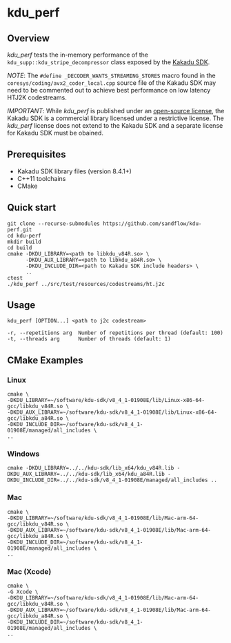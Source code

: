 # kdu_perf

## Overview

_kdu_perf_ tests the in-memory performance of the
`kdu_supp::kdu_stripe_decompressor` class exposed by the [Kakadu
SDK](https://kakadusoftware.com/).

_NOTE_: The `#define _DECODER_WANTS_STREAMING_STORES` macro found in the
`coresys/coding/avx2_coder_local.cpp` source file of the Kakadu SDK may need to
be commented out to achieve best performance on low latency HTJ2K codestreams.

_IMPORTANT_: While _kdu_perf_ is published under an [open-source
license](./LICENSE.txt), the Kakadu SDK is a commercial library licensed under a
restrictive license. The _kdu_perf_ license does not extend to the Kakadu SDK
and a separate license for Kakadu SDK must be obained.

## Prerequisites

* Kakadu SDK library files (version 8.4.1+)
* C++11 toolchains
* CMake

## Quick start

    git clone --recurse-submodules https://github.com/sandflow/kdu-perf.git
    cd kdu-perf
    mkdir build
    cd build
    cmake -DKDU_LIBRARY=<path to libkdu_v84R.so> \
          -DKDU_AUX_LIBRARY=<path to libkdu_a84R.so> \
          -DKDU_INCLUDE_DIR=<path to Kakadu SDK include headers> \
          ..
    ctest
    ./kdu_perf ../src/test/resources/codestreams/ht.j2c

## Usage

    kdu_perf [OPTION...] <path to j2c codestream>

    -r, --repetitions arg  Number of repetitions per thread (default: 100)
    -t, --threads arg      Number of threads (default: 1)

## CMake Examples

### Linux

    cmake \
    -DKDU_LIBRARY=~/software/kdu-sdk/v8_4_1-01908E/lib/Linux-x86-64-gcc/libkdu_v84R.so \
    -DKDU_AUX_LIBRARY=~/software/kdu-sdk/v8_4_1-01908E/lib/Linux-x86-64-gcc/libkdu_a84R.so \
    -DKDU_INCLUDE_DIR=~/software/kdu-sdk/v8_4_1-01908E/managed/all_includes \
    ..

### Windows

    cmake -DKDU_LIBRARY=../../kdu-sdk/lib_x64/kdu_v84R.lib -DKDU_AUX_LIBRARY=../../kdu-sdk/lib_x64/kdu_a84R.lib -DKDU_INCLUDE_DIR=../../kdu-sdk/v8_4_1-01908E/managed/all_includes ..

### Mac

    cmake \
    -DKDU_LIBRARY=~/software/kdu-sdk/v8_4_1-01908E/lib/Mac-arm-64-gcc/libkdu_v84R.so \
    -DKDU_AUX_LIBRARY=~/software/kdu-sdk/v8_4_1-01908E/lib/Mac-arm-64-gcc/libkdu_a84R.so \
    -DKDU_INCLUDE_DIR=~/software/kdu-sdk/v8_4_1-01908E/managed/all_includes \
    ..

### Mac (Xcode)

    cmake \
    -G Xcode \
    -DKDU_LIBRARY=~/software/kdu-sdk/v8_4_1-01908E/lib/Mac-arm-64-gcc/libkdu_v84R.so \
    -DKDU_AUX_LIBRARY=~/software/kdu-sdk/v8_4_1-01908E/lib/Mac-arm-64-gcc/libkdu_a84R.so \
    -DKDU_INCLUDE_DIR=~/software/kdu-sdk/v8_4_1-01908E/managed/all_includes \
    ..
